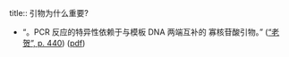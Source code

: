 title:: 引物为什么重要?

- “。PCR 反应的特异性依赖于与模板 DNA 两端互补的 寡核苷酸引物。” ([“老贺”, p. 440](zotero://select/library/items/LNRVU3P7)) ([pdf](zotero://open-pdf/library/items/LH58DAQC?page=440&annotation=DBQBTSMR))